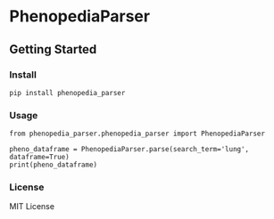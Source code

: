 # PhenopediaParser

## Getting Started

### Install

```pip install phenopedia_parser```

### Usage

```
from phenopedia_parser.phenopedia_parser import PhenopediaParser

pheno_dataframe = PhenopediaParser.parse(search_term='lung', dataframe=True)
print(pheno_dataframe)
```

### License
MIT License